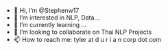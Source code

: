 - 👋 Hi, I’m @Stephenw17
- 👀 I’m interested in NLP, Data... 
- 🌱 I’m currently learning ...
- 💞️ I’m looking to collaborate on Thai NLP Projects
- 📫 How to reach me: tyler at d u r i a n corp dot com

<!---
Stephenw17/Stephenw17 is a ✨ special ✨ repository because its `README.md` (this file) appears on your GitHub profile.
You can click the Preview link to take a look at your changes.
--->
